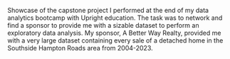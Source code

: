Showcase of the capstone project I performed at the end of my data analytics bootcamp with Upright education.
The task was to network and find a sponsor to provide me with a sizable dataset to perform an exploratory data analysis.
My sponsor, A Better Way Realty, provided me with a very large dataset containing every sale of a detached home in the Southside Hampton Roads area from 2004-2023.
